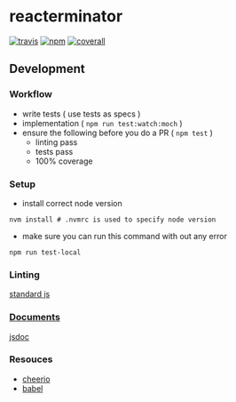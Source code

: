 # reacterminator
[![travis][travis-image]][travis-url]
[![npm][npm-image]][npm-url]
[![coverall][coverall-image]][coverall-url]

[travis-image]:   https://img.shields.io/travis/poetic/reacterminator.svg?branch=master
[travis-url]:     https://travis-ci.org/poetic/reacterminator
[npm-image]:      https://img.shields.io/npm/v/reacterminator.svg
[npm-url]:        https://npmjs.org/package/reacterminator
[coverall-image]: https://img.shields.io/coveralls/poetic/reacterminator.svg
[coverall-url]:   https://coveralls.io/github/poetic/reacterminator

## Development

### Workflow
- write tests ( use tests as specs )
- implementation ( `npm run test:watch:moch` )
- ensure the following before you do a PR ( `npm test` )
  - linting pass
  - tests pass
  - 100% coverage

### Setup
- install correct node version
```shell
nvm install # .nvmrc is used to specify node version
```
- make sure you can run this command with out any error
```
npm run test-local
```

### Linting
[standard js](https://github.com/feross/standard)

### [Documents](http://poetic.github.io/reacterminator/doc)
[jsdoc](https://github.com/jsdoc3/jsdoc)

### Resouces
- [cheerio](https://github.com/cheeriojs/cheerio)
- [babel](https://github.com/babel/babel)

